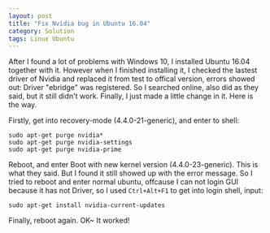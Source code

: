 ```yaml
---
layout: post
title: "Fix Nvidia bug in Ubuntu 16.04"
category: Solution
tags: Linux Ubuntu
---
```


After I found a lot of problems with Windows 10, I installed Ubuntu 16.04 together with it. However when I finished installing it, I checked the lastest driver of Nvidia and replaced it from test to offical version, errors showed out: Driver "ebridge" was registered. So I searched online, also did as they said, but it still didn't work. Finally, I just made a little change in it. Here is the way.

Firstly, get into recovery-mode (4.4.0-21-generic), and enter to shell:

```
sudo apt-get purge nvidia*
sudo apt-get purge nvidia-settings
sudo apt-get purge nvidia-prime
```

Reboot, and enter Boot with new kernel version (4.4.0-23-generic). This is what they said. But I found it still showed up with the error message. So I tried to reboot and enter normal ubuntu, offcause I can not login GUI because it has not Driver, so I used `Ctrl+Alt+F1` to get into login shell, input:

```
sudo apt-get install nvidia-current-updates
```

Finally, reboot again. OK~ It worked!
